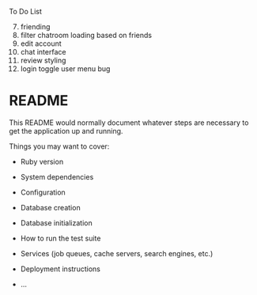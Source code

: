 To Do List

<!-- 4) nav bar bug -->
<!-- 6) avatar clicking... -->
<!-- 1) rename chat rooms -->
<!-- 2) who is messaging who -->
7) friending
11) filter chatroom loading based on friends
9) edit account
8) chat interface
5) review styling
10) login toggle user menu bug
<!-- 3) onclose -->



# README

This README would normally document whatever steps are necessary to get the
application up and running.

Things you may want to cover:

* Ruby version

* System dependencies

* Configuration

* Database creation

* Database initialization

* How to run the test suite

* Services (job queues, cache servers, search engines, etc.)

* Deployment instructions

* ...
